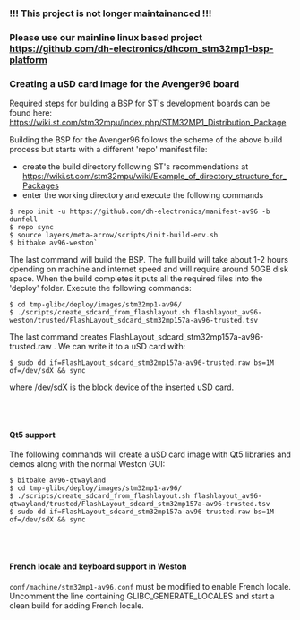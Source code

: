 ### !!! This project is not longer maintainanced !!! 
### Please use our mainline linux based project https://github.com/dh-electronics/dhcom_stm32mp1-bsp-platform 
### Creating a uSD card image for the Avenger96 board
  
Required steps for building a BSP for ST's development boards can be found here:
https://wiki.st.com/stm32mpu/index.php/STM32MP1_Distribution_Package

Building the BSP for the Avenger96 follows the scheme of the above build process but starts with a different 'repo' manifest file:
- create the build directory following ST's recommendations at
        https://wiki.st.com/stm32mpu/wiki/Example_of_directory_structure_for_Packages
- enter the working directory and execute the following commands
```
$ repo init -u https://github.com/dh-electronics/manifest-av96 -b dunfell
$ repo sync
$ source layers/meta-arrow/scripts/init-build-env.sh
$ bitbake av96-weston`
```

The last command will build the BSP. The full build will take about 1-2 hours dpending on machine and internet speed and will require around 50GB disk space. When the build completes it puts all the required files into the 'deploy' folder. Execute the following commands:
```
$ cd tmp-glibc/deploy/images/stm32mp1-av96/
$ ./scripts/create_sdcard_from_flashlayout.sh flashlayout_av96-weston/trusted/FlashLayout_sdcard_stm32mp157a-av96-trusted.tsv
```

The last command creates FlashLayout_sdcard_stm32mp157a-av96-trusted.raw .
We can write it to a uSD card with:
```
$ sudo dd if=FlashLayout_sdcard_stm32mp157a-av96-trusted.raw bs=1M of=/dev/sdX && sync
```
where /dev/sdX is the block device of the inserted uSD card.

<br></br>
#### Qt5 support
The following commands will create a uSD card image with Qt5 libraries and demos along with the normal Weston GUI:
```
$ bitbake av96-qtwayland
$ cd tmp-glibc/deploy/images/stm32mp1-av96/
$ ./scripts/create_sdcard_from_flashlayout.sh flashlayout_av96-qtwayland/trusted/FlashLayout_sdcard_stm32mp157a-av96-trusted.tsv
$ sudo dd if=FlashLayout_sdcard_stm32mp157a-av96-trusted.raw bs=1M of=/dev/sdX && sync
```

<br></br>
#### French locale and keyboard support in Weston
`conf/machine/stm32mp1-av96.conf` must be modified to enable French locale. Uncomment the line containing GLIBC_GENERATE_LOCALES and start a clean build for adding French locale.


